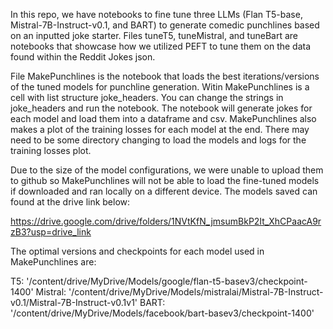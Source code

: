 In this repo, we have notebooks to fine tune three LLMs (Flan T5-base, Mistral-7B-Instruct-v0.1, and BART) to generate comedic punchlines based on an inputted joke starter.
Files tuneT5, tuneMistral, and tuneBart are notebooks that showcase how we utilized PEFT to tune them on the data found within the Reddit Jokes json. 

File MakePunchlines is the notebook that loads the best iterations/versions of the tuned models for punchline generation. Witin MakePunchlines is a cell with list structure joke_headers. You can change the strings in joke_headers and run the notebook. The notebook will generate jokes for each model and load them into a dataframe and csv. MakePunchlines also makes a plot of the training losses for each model at the end. There may need to be some directory changing to load the models and logs for the training losses plot. 

Due to the size of the model configurations, we were unable to upload them to github so MakePunchlines will not be able to load the fine-tuned models if downloaded and ran locally on a different device. 
The models saved can found at the drive link below:

https://drive.google.com/drive/folders/1NVtKfN_jmsumBkP2It_XhCPaacA9rzB3?usp=drive_link

The optimal versions and checkpoints for each model used in MakePunchlines are:

T5: '/content/drive/MyDrive/Models/google/flan-t5-basev3/checkpoint-1400'
Mistral: '/content/drive/MyDrive/Models/mistralai/Mistral-7B-Instruct-v0.1/Mistral-7B-Instruct-v0.1v1'
BART: '/content/drive/MyDrive/Models/facebook/bart-basev3/checkpoint-1400'

